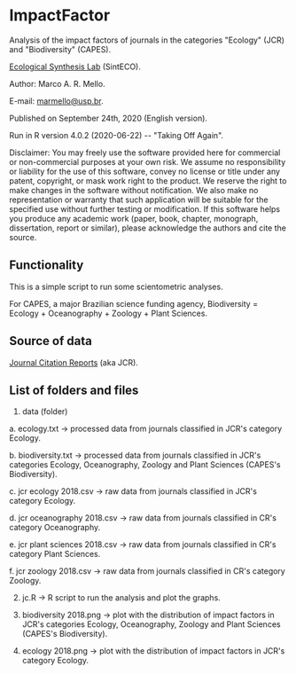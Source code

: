 # ImpactFactor

Analysis of the impact factors of journals in the categories "Ecology" (JCR) and "Biodiversity" (CAPES).

[Ecological Synthesis Lab](https://marcomellolab.wordpress.com) (SintECO).

Author: Marco A. R. Mello.

E-mail: marmello@usp.br. 

Published on September 24th, 2020 (English version).

Run in R version 4.0.2 (2020-06-22) -- "Taking Off Again".

Disclaimer: You may freely use the software provided here for commercial or non-commercial purposes at your own risk. We assume no responsibility or liability for the use of this software, convey no license or title under any patent, copyright, or mask work right to the product. We reserve the right to make changes in the software without notification. We also make no representation or warranty that such application will be suitable for the specified use without further testing or modification. If this software helps you produce any academic work (paper, book, chapter, monograph, dissertation, report or similar), please acknowledge the authors and cite the source.


## Functionality

This is a simple script to run some scientometric analyses.

For CAPES, a major Brazilian science funding agency, Biodiversity = Ecology + Oceanography + Zoology + Plant Sciences.


## Source of data

[Journal Citation Reports](https://jcr.clarivate.com) (aka JCR).


## List of folders and files

1. data (folder)

  a. ecology.txt -> processed data from journals classified in JCR's category Ecology.

  b. biodiversity.txt -> processed data from journals classified in JCR's categories Ecology, Oceanography, Zoology and Plant Sciences (CAPES's Biodiversity).
 
  c. jcr ecology 2018.csv -> raw data from journals classified in JCR's category Ecology.
  
  d. jcr oceanography 2018.csv -> raw data from journals classified in CR's category Oceanography.
  
  e. jcr plant sciences 2018.csv -> raw data from journals classified in CR's category Plant Sciences.
  
  f. jcr zoology 2018.csv -> raw data from journals classified in CR's category Zoology.

2. jc.R -> R script to run the analysis and plot the graphs.

3. biodiversity 2018.png -> plot with the distribution of impact factors in JCR's categories Ecology, Oceanography, Zoology and Plant Sciences (CAPES's Biodiversity).

4. ecology 2018.png -> plot with the distribution of impact factors in JCR's category Ecology.

